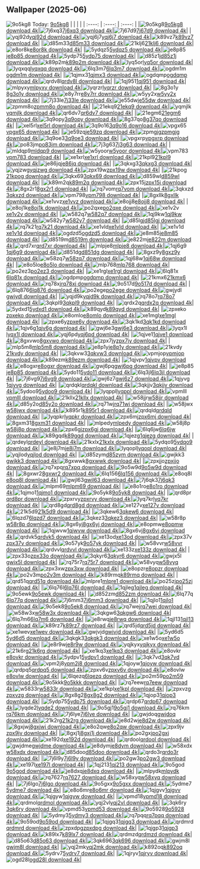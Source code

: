 ## Wallpaper (2025-06)
![9o5kg8](https://w.wallhaven.cc/full/9o/wallhaven-9o5kg8.png) Today: [9o5kg8](https://th.wallhaven.cc/small/9o/9o5kg8.jpg)
|      |      |      |
| :----: | :----: | :----: |
|![9o5kg8](https://th.wallhaven.cc/small/9o/9o5kg8.jpg)[9o5kg8 download 4k](https://wallhaven.cc/w/9o5kg8)|![7j6xq3](https://th.wallhaven.cc/small/7j/7j6xq3.jpg)[7j6xq3 download 4k](https://wallhaven.cc/w/7j6xq3)|![7j67d9](https://th.wallhaven.cc/small/7j/7j67d9.jpg)[7j67d9 download 4k](https://wallhaven.cc/w/7j67d9)|
|![yqj92d](https://th.wallhaven.cc/small/yq/yqj92d.jpg)[yqj92d download 4k](https://wallhaven.cc/w/yqj92d)|![yqj6j7](https://th.wallhaven.cc/small/yq/yqj6j7.jpg)[yqj6j7 download 4k](https://wallhaven.cc/w/yqj6j7)|![k89vz7](https://th.wallhaven.cc/small/k8/k89vz7.jpg)[k89vz7 download 4k](https://wallhaven.cc/w/k89vz7)|
|![d85m33](https://th.wallhaven.cc/small/d8/d85m33.jpg)[d85m33 download 4k](https://wallhaven.cc/w/d85m33)|![21klj6](https://th.wallhaven.cc/small/21/21klj6.jpg)[21klj6 download 4k](https://wallhaven.cc/w/21klj6)|![e8or8k](https://th.wallhaven.cc/small/e8/e8or8k.jpg)[e8or8k download 4k](https://wallhaven.cc/w/e8or8k)|
|![5ydqz5](https://th.wallhaven.cc/small/5y/5ydqz5.jpg)[5ydqz5 download 4k](https://wallhaven.cc/w/5ydqz5)|![je8p85](https://th.wallhaven.cc/small/je/je8p85.jpg)[je8p85 download 4k](https://wallhaven.cc/w/je8p85)|![5ydp75](https://th.wallhaven.cc/small/5y/5ydp75.jpg)[5ydp75 download 4k](https://wallhaven.cc/w/5ydp75)|
|![d85z1j](https://th.wallhaven.cc/small/d8/d85z1j.jpg)[d85z1j download 4k](https://wallhaven.cc/w/d85z1j)|![k89p2m](https://th.wallhaven.cc/small/k8/k89p2m.jpg)[k89p2m download 4k](https://wallhaven.cc/w/k89p2m)|![lyq5or](https://th.wallhaven.cc/small/ly/lyq5or.jpg)[lyq5or download 4k](https://wallhaven.cc/w/lyq5or)|
|![lyqxqq](https://th.wallhaven.cc/small/ly/lyqxqq.jpg)[lyqxqq download 4k](https://wallhaven.cc/w/lyqxqq)|![6lq3m7](https://th.wallhaven.cc/small/6l/6lq3m7.jpg)[6lq3m7 download 4k](https://wallhaven.cc/w/6lq3m7)|![ogdm1m](https://th.wallhaven.cc/small/og/ogdm1m.jpg)[ogdm1m download 4k](https://wallhaven.cc/w/ogdm1m)|
|![1qjmx3](https://th.wallhaven.cc/small/1q/1qjmx3.jpg)[1qjmx3 download 4k](https://wallhaven.cc/w/1qjmx3)|![ogdqmp](https://th.wallhaven.cc/small/og/ogdqmp.jpg)[ogdqmp download 4k](https://wallhaven.cc/w/ogdqmp)|![qrdv8l](https://th.wallhaven.cc/small/qr/qrdv8l.jpg)[qrdv8l download 4k](https://wallhaven.cc/w/qrdv8l)|
|![1qj951](https://th.wallhaven.cc/small/1q/1qj951.jpg)[1qj951 download 4k](https://wallhaven.cc/w/1qj951)|![mlpyxy](https://th.wallhaven.cc/small/ml/mlpyxy.jpg)[mlpyxy download 4k](https://wallhaven.cc/w/mlpyxy)|![lyqrzr](https://th.wallhaven.cc/small/ly/lyqrzr.jpg)[lyqrzr download 4k](https://wallhaven.cc/w/lyqrzr)|
|![8g3o1y](https://th.wallhaven.cc/small/8g/8g3o1y.jpg)[8g3o1y download 4k](https://wallhaven.cc/w/8g3o1y)|![e8y7rr](https://th.wallhaven.cc/small/e8/e8y7rr.jpg)[e8y7rr download 4k](https://wallhaven.cc/w/e8y7rr)|![w5yy2x](https://th.wallhaven.cc/small/w5/w5yy2x.jpg)[w5yy2x download 4k](https://wallhaven.cc/w/w5yy2x)|
|![7j33le](https://th.wallhaven.cc/small/7j/7j33le.jpg)[7j33le download 4k](https://wallhaven.cc/w/7j33le)|![je55dw](https://th.wallhaven.cc/small/je/je55dw.jpg)[je55dw download 4k](https://wallhaven.cc/w/je55dw)|![zpmm8o](https://th.wallhaven.cc/small/zp/zpmm8o.jpg)[zpmm8o download 4k](https://wallhaven.cc/w/zpmm8o)|
|![21ekq9](https://th.wallhaven.cc/small/21/21ekq9.jpg)[21ekq9 download 4k](https://wallhaven.cc/w/21ekq9)|![yqmjlk](https://th.wallhaven.cc/small/yq/yqmjlk.jpg)[yqmjlk download 4k](https://wallhaven.cc/w/yqmjlk)|![qr6dv7](https://th.wallhaven.cc/small/qr/qr6dv7.jpg)[qr6dv7 download 4k](https://wallhaven.cc/w/qr6dv7)|
|![21egm6](https://th.wallhaven.cc/small/21/21egm6.jpg)[21egm6 download 4k](https://wallhaven.cc/w/21egm6)|![3q9opy](https://th.wallhaven.cc/small/3q/3q9opy.jpg)[3q9opy download 4k](https://wallhaven.cc/w/3q9opy)|![8g37qo](https://th.wallhaven.cc/small/8g/8g37qo.jpg)[8g37qo download 4k](https://wallhaven.cc/w/8g37qo)|
|![xel5rl](https://th.wallhaven.cc/small/xe/xel5rl.jpg)[xel5rl download 4k](https://wallhaven.cc/w/xel5rl)|![3q9o16](https://th.wallhaven.cc/small/3q/3q9o16.jpg)[3q9o16 download 4k](https://wallhaven.cc/w/3q9o16)|![vpgx65](https://th.wallhaven.cc/small/vp/vpgx65.jpg)[vpgx65 download 4k](https://wallhaven.cc/w/vpgx65)|
|![je59zq](https://th.wallhaven.cc/small/je/je59zq.jpg)[je59zq download 4k](https://wallhaven.cc/w/je59zq)|![zpmgjg](https://th.wallhaven.cc/small/zp/zpmgjg.jpg)[zpmgjg download 4k](https://wallhaven.cc/w/zpmgjg)|![3q9oe3](https://th.wallhaven.cc/small/3q/3q9oe3.jpg)[3q9oe3 download 4k](https://wallhaven.cc/w/3q9oe3)|
|![vpgxrp](https://th.wallhaven.cc/small/vp/vpgxrp.jpg)[vpgxrp download 4k](https://wallhaven.cc/w/vpgxrp)|![po83jm](https://th.wallhaven.cc/small/po/po83jm.jpg)[po83jm download 4k](https://wallhaven.cc/w/po83jm)|![7j3g63](https://th.wallhaven.cc/small/7j/7j3g63.jpg)[7j3g63 download 4k](https://wallhaven.cc/w/7j3g63)|
|![mldqp9](https://th.wallhaven.cc/small/ml/mldqp9.jpg)[mldqp9 download 4k](https://wallhaven.cc/w/mldqp9)|![w5yoor](https://th.wallhaven.cc/small/w5/w5yoor.jpg)[w5yoor download 4k](https://wallhaven.cc/w/w5yoor)|![vpm783](https://th.wallhaven.cc/small/vp/vpm783.jpg)[vpm783 download 4k](https://wallhaven.cc/w/vpm783)|
|![xe1xrl](https://th.wallhaven.cc/small/xe/xe1xrl.jpg)[xe1xrl download 4k](https://wallhaven.cc/w/xe1xrl)|![21kpl9](https://th.wallhaven.cc/small/21/21kpl9.jpg)[21kpl9 download 4k](https://wallhaven.cc/w/21kpl9)|![je86jq](https://th.wallhaven.cc/small/je/je86jq.jpg)[je86jq download 4k](https://wallhaven.cc/w/je86jq)|
|![3qkxg3](https://th.wallhaven.cc/small/3q/3qkxg3.jpg)[3qkxg3 download 4k](https://wallhaven.cc/w/3qkxg3)|![yqjzwg](https://th.wallhaven.cc/small/yq/yqjzwg.jpg)[yqjzwg download 4k](https://wallhaven.cc/w/yqjzwg)|![zpx19w](https://th.wallhaven.cc/small/zp/zpx19w.jpg)[zpx19w download 4k](https://wallhaven.cc/w/zpx19w)|
|![21kpog](https://th.wallhaven.cc/small/21/21kpog.jpg)[21kpog download 4k](https://wallhaven.cc/w/21kpog)|![3qkx69](https://th.wallhaven.cc/small/3q/3qkx69.jpg)[3qkx69 download 4k](https://wallhaven.cc/w/3qkx69)|![d859wl](https://th.wallhaven.cc/small/d8/d859wl.jpg)[d859wl download 4k](https://wallhaven.cc/w/d859wl)|
|![k89m2q](https://th.wallhaven.cc/small/k8/k89m2q.jpg)[k89m2q download 4k](https://wallhaven.cc/w/k89m2q)|![zpx15j](https://th.wallhaven.cc/small/zp/zpx15j.jpg)[zpx15j download 4k](https://wallhaven.cc/w/zpx15j)|![8gx2r1](https://th.wallhaven.cc/small/8g/8gx2r1.jpg)[8gx2r1 download 4k](https://wallhaven.cc/w/8gx2r1)|
|![rq7vom](https://th.wallhaven.cc/small/rq/rq7vom.jpg)[rq7vom download 4k](https://wallhaven.cc/w/rq7vom)|![3qkxzd](https://th.wallhaven.cc/small/3q/3qkxzd.jpg)[3qkxzd download 4k](https://wallhaven.cc/w/3qkxzd)|![vpm798](https://th.wallhaven.cc/small/vp/vpm798.jpg)[vpm798 download 4k](https://wallhaven.cc/w/vpm798)|
|![8gxllk](https://th.wallhaven.cc/small/8g/8gxllk.jpg)[8gxllk download 4k](https://wallhaven.cc/w/8gxllk)|![xe1vvz](https://th.wallhaven.cc/small/xe/xe1vvz.jpg)[xe1vvz download 4k](https://wallhaven.cc/w/xe1vvz)|![e8ojj8](https://th.wallhaven.cc/small/e8/e8ojj8.jpg)[e8ojj8 download 4k](https://wallhaven.cc/w/e8ojj8)|
|![e8oj1k](https://th.wallhaven.cc/small/e8/e8oj1k.jpg)[e8oj1k download 4k](https://wallhaven.cc/w/e8oj1k)|![po2qxe](https://th.wallhaven.cc/small/po/po2qxe.jpg)[po2qxe download 4k](https://wallhaven.cc/w/po2qxe)|![xe1v2v](https://th.wallhaven.cc/small/xe/xe1v2v.jpg)[xe1v2v download 4k](https://wallhaven.cc/w/xe1v2v)|
|![w582q7](https://th.wallhaven.cc/small/w5/w582q7.jpg)[w582q7 download 4k](https://wallhaven.cc/w/w582q7)|![1qj9kw](https://th.wallhaven.cc/small/1q/1qj9kw.jpg)[1qj9kw download 4k](https://wallhaven.cc/w/1qj9kw)|![w582y7](https://th.wallhaven.cc/small/w5/w582y7.jpg)[w582y7 download 4k](https://wallhaven.cc/w/w582y7)|
|![d85lgj](https://th.wallhaven.cc/small/d8/d85lgj.jpg)[d85lgj download 4k](https://wallhaven.cc/w/d85lgj)|![rq7k21](https://th.wallhaven.cc/small/rq/rq7k21.jpg)[rq7k21 download 4k](https://wallhaven.cc/w/rq7k21)|![xe1vld](https://th.wallhaven.cc/small/xe/xe1vld.jpg)[xe1vld download 4k](https://wallhaven.cc/w/xe1vld)|
|![xe1v1d](https://th.wallhaven.cc/small/xe/xe1v1d.jpg)[xe1v1d download 4k](https://wallhaven.cc/w/xe1v1d)|![ogdzd5](https://th.wallhaven.cc/small/og/ogdzd5.jpg)[ogdzd5 download 4k](https://wallhaven.cc/w/ogdzd5)|![je8m85](https://th.wallhaven.cc/small/je/je8m85.jpg)[je8m85 download 4k](https://wallhaven.cc/w/je8m85)|
|![d8519m](https://th.wallhaven.cc/small/d8/d8519m.jpg)[d8519m download 4k](https://wallhaven.cc/w/d8519m)|![je822m](https://th.wallhaven.cc/small/je/je822m.jpg)[je822m download 4k](https://wallhaven.cc/w/je822m)|![qrd7xr](https://th.wallhaven.cc/small/qr/qrd7xr.jpg)[qrd7xr download 4k](https://wallhaven.cc/w/qrd7xr)|
|![mlpje8](https://th.wallhaven.cc/small/ml/mlpje8.jpg)[mlpje8 download 4k](https://wallhaven.cc/w/mlpje8)|![1qj6g9](https://th.wallhaven.cc/small/1q/1qj6g9.jpg)[1qj6g9 download 4k](https://wallhaven.cc/w/1qj6g9)|![d851dg](https://th.wallhaven.cc/small/d8/d851dg.jpg)[d851dg download 4k](https://wallhaven.cc/w/d851dg)|
|![8gxz9y](https://th.wallhaven.cc/small/8g/8gxz9y.jpg)[8gxz9y download 4k](https://wallhaven.cc/w/8gxz9y)|![w58zq7](https://th.wallhaven.cc/small/w5/w58zq7.jpg)[w58zq7 download 4k](https://wallhaven.cc/w/w58zq7)|![1qj68w](https://th.wallhaven.cc/small/1q/1qj68w.jpg)[1qj68w download 4k](https://wallhaven.cc/w/1qj68w)|
|![e8o5lo](https://th.wallhaven.cc/small/e8/e8o5lo.jpg)[e8o5lo download 4k](https://wallhaven.cc/w/e8o5lo)|![mlp768](https://th.wallhaven.cc/small/ml/mlp768.jpg)[mlp768 download 4k](https://wallhaven.cc/w/mlp768)|![po2ez3](https://th.wallhaven.cc/small/po/po2ez3.jpg)[po2ez3 download 4k](https://wallhaven.cc/w/po2ez3)|
|![xe1rgl](https://th.wallhaven.cc/small/xe/xe1rgl.jpg)[xe1rgl download 4k](https://wallhaven.cc/w/xe1rgl)|![6lq81x](https://th.wallhaven.cc/small/6l/6lq81x.jpg)[6lq81x download 4k](https://wallhaven.cc/w/6lq81x)|![ogdpmp](https://th.wallhaven.cc/small/og/ogdpmp.jpg)[ogdpmp download 4k](https://wallhaven.cc/w/ogdpmp)|
|![21kmx6](https://th.wallhaven.cc/small/21/21kmx6.jpg)[21kmx6 download 4k](https://wallhaven.cc/w/21kmx6)|![rq78xj](https://th.wallhaven.cc/small/rq/rq78xj.jpg)[rq78xj download 4k](https://wallhaven.cc/w/rq78xj)|![9o517d](https://th.wallhaven.cc/small/9o/9o517d.jpg)[9o517d download 4k](https://wallhaven.cc/w/9o517d)|
|![6lq876](https://th.wallhaven.cc/small/6l/6lq876.jpg)[6lq876 download 4k](https://wallhaven.cc/w/6lq876)|![po2ege](https://th.wallhaven.cc/small/po/po2ege.jpg)[po2ege download 4k](https://wallhaven.cc/w/po2ege)|![gwjydl](https://th.wallhaven.cc/small/gw/gwjydl.jpg)[gwjydl download 4k](https://wallhaven.cc/w/gwjydl)|
|![yqjd9k](https://th.wallhaven.cc/small/yq/yqjd9k.jpg)[yqjd9k download 4k](https://wallhaven.cc/w/yqjd9k)|![rq78o7](https://th.wallhaven.cc/small/rq/rq78o7.jpg)[rq78o7 download 4k](https://wallhaven.cc/w/rq78o7)|![3qkpl9](https://th.wallhaven.cc/small/3q/3qkpl9.jpg)[3qkpl9 download 4k](https://wallhaven.cc/w/3qkpl9)|
|![qrdx2q](https://th.wallhaven.cc/small/qr/qrdx2q.jpg)[qrdx2q download 4k](https://wallhaven.cc/w/qrdx2q)|![5ydxd1](https://th.wallhaven.cc/small/5y/5ydxd1.jpg)[5ydxd1 download 4k](https://wallhaven.cc/w/5ydxd1)|![k89qyd](https://th.wallhaven.cc/small/k8/k89qyd.jpg)[k89qyd download 4k](https://wallhaven.cc/w/k89qyd)|
|![zpxeko](https://th.wallhaven.cc/small/zp/zpxeko.jpg)[zpxeko download 4k](https://wallhaven.cc/w/zpxeko)|![e8omlo](https://th.wallhaven.cc/small/e8/e8omlo.jpg)[e8omlo download 4k](https://wallhaven.cc/w/e8omlo)|![xe1mgl](https://th.wallhaven.cc/small/xe/xe1mgl.jpg)[xe1mgl download 4k](https://wallhaven.cc/w/xe1mgl)|
|![zpxe6y](https://th.wallhaven.cc/small/zp/zpxe6y.jpg)[zpxe6y download 4k](https://wallhaven.cc/w/zpxe6y)|![3qk1kd](https://th.wallhaven.cc/small/3q/3qk1kd.jpg)[3qk1kd download 4k](https://wallhaven.cc/w/3qk1kd)|![1qjv6g](https://th.wallhaven.cc/small/1q/1qjv6g.jpg)[1qjv6g download 4k](https://wallhaven.cc/w/1qjv6g)|
|![gwj6e3](https://th.wallhaven.cc/small/gw/gwj6e3.jpg)[gwj6e3 download 4k](https://wallhaven.cc/w/gwj6e3)|![lyqx1l](https://th.wallhaven.cc/small/ly/lyqx1l.jpg)[lyqx1l download 4k](https://wallhaven.cc/w/lyqx1l)|![yqj6pd](https://th.wallhaven.cc/small/yq/yqj6pd.jpg)[yqj6pd download 4k](https://wallhaven.cc/w/yqj6pd)|
|![1qjve1](https://th.wallhaven.cc/small/1q/1qjve1.jpg)[1qjve1 download 4k](https://wallhaven.cc/w/1qjve1)|![8gxvwo](https://th.wallhaven.cc/small/8g/8gxvwo.jpg)[8gxvwo download 4k](https://wallhaven.cc/w/8gxvwo)|![zpx7jy](https://th.wallhaven.cc/small/zp/zpx7jy.jpg)[zpx7jy download 4k](https://wallhaven.cc/w/zpx7jy)|
|![mlp5m8](https://th.wallhaven.cc/small/ml/mlp5m8.jpg)[mlp5m8 download 4k](https://wallhaven.cc/w/mlp5m8)|![je8p1y](https://th.wallhaven.cc/small/je/je8p1y.jpg)[je8p1y download 4k](https://wallhaven.cc/w/je8p1y)|![21kvdy](https://th.wallhaven.cc/small/21/21kvdy.jpg)[21kvdy download 4k](https://wallhaven.cc/w/21kvdy)|
|![3qkvw3](https://th.wallhaven.cc/small/3q/3qkvw3.jpg)[3qkvw3 download 4k](https://wallhaven.cc/w/3qkvw3)|![vpmjop](https://th.wallhaven.cc/small/vp/vpmjop.jpg)[vpmjop download 4k](https://wallhaven.cc/w/vpmjop)|![k89ezm](https://th.wallhaven.cc/small/k8/k89ezm.jpg)[k89ezm download 4k](https://wallhaven.cc/w/k89ezm)|
|![1qjvpv](https://th.wallhaven.cc/small/1q/1qjvpv.jpg)[1qjvpv download 4k](https://wallhaven.cc/w/1qjvpv)|![e8ogxr](https://th.wallhaven.cc/small/e8/e8ogxr.jpg)[e8ogxr download 4k](https://wallhaven.cc/w/e8ogxr)|![gwj6pq](https://th.wallhaven.cc/small/gw/gwj6pq.jpg)[gwj6pq download 4k](https://wallhaven.cc/w/gwj6pq)|
|![je8p85](https://th.wallhaven.cc/small/je/je8p85.jpg)[je8p85 download 4k](https://wallhaven.cc/w/je8p85)|![5ydo11](https://th.wallhaven.cc/small/5y/5ydo11.jpg)[5ydo11 download 4k](https://wallhaven.cc/w/5ydo11)|![6lq3jl](https://th.wallhaven.cc/small/6l/6lq3jl.jpg)[6lq3jl download 4k](https://wallhaven.cc/w/6lq3jl)|
|![7j6vg9](https://th.wallhaven.cc/small/7j/7j6vg9.jpg)[7j6vg9 download 4k](https://wallhaven.cc/w/7j6vg9)|![gwj6z7](https://th.wallhaven.cc/small/gw/gwj6z7.jpg)[gwj6z7 download 4k](https://wallhaven.cc/w/gwj6z7)|![1qjyvg](https://th.wallhaven.cc/small/1q/1qjyvg.jpg)[1qjyvg download 4k](https://wallhaven.cc/w/1qjyvg)|
|![qrdqkl](https://th.wallhaven.cc/small/qr/qrdqkl.jpg)[qrdqkl download 4k](https://wallhaven.cc/w/qrdqkl)|![3qkjjv](https://th.wallhaven.cc/small/3q/3qkjjv.jpg)[3qkjjv download 4k](https://wallhaven.cc/w/3qkjjv)|![5ydoo9](https://th.wallhaven.cc/small/5y/5ydoo9.jpg)[5ydoo9 download 4k](https://wallhaven.cc/w/5ydoo9)|
|![lyqppl](https://th.wallhaven.cc/small/ly/lyqppl.jpg)[lyqppl download 4k](https://wallhaven.cc/w/lyqppl)|![vpmlll](https://th.wallhaven.cc/small/vp/vpmlll.jpg)[vpmlll download 4k](https://wallhaven.cc/w/vpmlll)|![21kllx](https://th.wallhaven.cc/small/21/21kllx.jpg)[21kllx download 4k](https://wallhaven.cc/w/21kllx)|
|![w58jjr](https://th.wallhaven.cc/small/w5/w58jjr.jpg)[w58jjr download 4k](https://wallhaven.cc/w/w58jjr)|![d85y2o](https://th.wallhaven.cc/small/d8/d85y2o.jpg)[d85y2o download 4k](https://wallhaven.cc/w/d85y2o)|![rq71wj](https://th.wallhaven.cc/small/rq/rq71wj.jpg)[rq71wj download 4k](https://wallhaven.cc/w/rq71wj)|
|![w58jwx](https://th.wallhaven.cc/small/w5/w58jwx.jpg)[w58jwx download 4k](https://wallhaven.cc/w/w58jwx)|![k895r1](https://th.wallhaven.cc/small/k8/k895r1.jpg)[k895r1 download 4k](https://wallhaven.cc/w/k895r1)|![qrdqld](https://th.wallhaven.cc/small/qr/qrdqld.jpg)[qrdqld download 4k](https://wallhaven.cc/w/qrdqld)|
|![lyqpkr](https://th.wallhaven.cc/small/ly/lyqpkr.jpg)[lyqpkr download 4k](https://wallhaven.cc/w/lyqpkr)|![zpx6mj](https://th.wallhaven.cc/small/zp/zpx6mj.jpg)[zpx6mj download 4k](https://wallhaven.cc/w/zpx6mj)|![8gxm31](https://th.wallhaven.cc/small/8g/8gxm31.jpg)[8gxm31 download 4k](https://wallhaven.cc/w/8gxm31)|
|![mlpedy](https://th.wallhaven.cc/small/ml/mlpedy.jpg)[mlpedy download 4k](https://wallhaven.cc/w/mlpedy)|![w58j8p](https://th.wallhaven.cc/small/w5/w58j8p.jpg)[w58j8p download 4k](https://wallhaven.cc/w/w58j8p)|![zpx6gj](https://th.wallhaven.cc/small/zp/zpx6gj.jpg)[zpx6gj download 4k](https://wallhaven.cc/w/zpx6gj)|
|![6lq6jw](https://th.wallhaven.cc/small/6l/6lq6jw.jpg)[6lq6jw download 4k](https://wallhaven.cc/w/6lq6jw)|![k89gqd](https://th.wallhaven.cc/small/k8/k89gqd.jpg)[k89gqd download 4k](https://wallhaven.cc/w/k89gqd)|![1qjezg](https://th.wallhaven.cc/small/1q/1qjezg.jpg)[1qjezg download 4k](https://wallhaven.cc/w/1qjezg)|
|![qrdeyl](https://th.wallhaven.cc/small/qr/qrdeyl.jpg)[qrdeyl download 4k](https://wallhaven.cc/w/qrdeyl)|![21kxlx](https://th.wallhaven.cc/small/21/21kxlx.jpg)[21kxlx download 4k](https://wallhaven.cc/w/21kxlx)|![5ydqo9](https://th.wallhaven.cc/small/5y/5ydqo9.jpg)[5ydqo9 download 4k](https://wallhaven.cc/w/5ydqo9)|
|![je8j7m](https://th.wallhaven.cc/small/je/je8j7m.jpg)[je8j7m download 4k](https://wallhaven.cc/w/je8j7m)|![lyqopl](https://th.wallhaven.cc/small/ly/lyqopl.jpg)[lyqopl download 4k](https://wallhaven.cc/w/lyqopl)|![yqjlod](https://th.wallhaven.cc/small/yq/yqjlod.jpg)[yqjlod download 4k](https://wallhaven.cc/w/yqjlod)|
|![d85zym](https://th.wallhaven.cc/small/d8/d85zym.jpg)[d85zym download 4k](https://wallhaven.cc/w/d85zym)|![gwjkk3](https://th.wallhaven.cc/small/gw/gwjkk3.jpg)[gwjkk3 download 4k](https://wallhaven.cc/w/gwjkk3)|![8gxwwk](https://th.wallhaven.cc/small/8g/8gxwwk.jpg)[8gxwwk download 4k](https://wallhaven.cc/w/8gxwwk)|
|![zpxjjo](https://th.wallhaven.cc/small/zp/zpxjjo.jpg)[zpxjjo download 4k](https://wallhaven.cc/w/zpxjjo)|![rq7xpq](https://th.wallhaven.cc/small/rq/rq7xpq.jpg)[rq7xpq download 4k](https://wallhaven.cc/w/rq7xpq)|![9o5w9d](https://th.wallhaven.cc/small/9o/9o5w9d.jpg)[9o5w9d download 4k](https://wallhaven.cc/w/9o5w9d)|
|![8gxwr2](https://th.wallhaven.cc/small/8g/8gxwr2.jpg)[8gxwr2 download 4k](https://wallhaven.cc/w/8gxwr2)|![6lq156](https://th.wallhaven.cc/small/6l/6lq156.jpg)[6lq156 download 4k](https://wallhaven.cc/w/6lq156)|![e8oq8l](https://th.wallhaven.cc/small/e8/e8oq8l.jpg)[e8oq8l download 4k](https://wallhaven.cc/w/e8oq8l)|
|![gwjl63](https://th.wallhaven.cc/small/gw/gwjl63.jpg)[gwjl63 download 4k](https://wallhaven.cc/w/gwjl63)|![7j6qk3](https://th.wallhaven.cc/small/7j/7j6qk3.jpg)[7j6qk3 download 4k](https://wallhaven.cc/w/7j6qk3)|![mlpm69](https://th.wallhaven.cc/small/ml/mlpm69.jpg)[mlpm69 download 4k](https://wallhaven.cc/w/mlpm69)|
|![e8o1ro](https://th.wallhaven.cc/small/e8/e8o1ro.jpg)[e8o1ro download 4k](https://wallhaven.cc/w/e8o1ro)|![1qjmo1](https://th.wallhaven.cc/small/1q/1qjmo1.jpg)[1qjmo1 download 4k](https://wallhaven.cc/w/1qjmo1)|![9o5yk8](https://th.wallhaven.cc/small/9o/9o5yk8.jpg)[9o5yk8 download 4k](https://wallhaven.cc/w/9o5yk8)|
|![qrd8pr](https://th.wallhaven.cc/small/qr/qrd8pr.jpg)[qrd8pr download 4k](https://wallhaven.cc/w/qrd8pr)|![zpxrvy](https://th.wallhaven.cc/small/zp/zpxrvy.jpg)[zpxrvy download 4k](https://wallhaven.cc/w/zpxrvy)|![lyq7kr](https://th.wallhaven.cc/small/ly/lyq7kr.jpg)[lyq7kr download 4k](https://wallhaven.cc/w/lyq7kr)|
|![qrd8gd](https://th.wallhaven.cc/small/qr/qrd8gd.jpg)[qrd8gd download 4k](https://wallhaven.cc/w/qrd8gd)|![xe127v](https://th.wallhaven.cc/small/xe/xe127v.jpg)[xe127v download 4k](https://wallhaven.cc/w/xe127v)|![21k5d9](https://th.wallhaven.cc/small/21/21k5d9.jpg)[21k5d9 download 4k](https://wallhaven.cc/w/21k5d9)|
|![3qkew6](https://th.wallhaven.cc/small/3q/3qkew6.jpg)[3qkew6 download 4k](https://wallhaven.cc/w/3qkew6)|![6lqzd7](https://th.wallhaven.cc/small/6l/6lqzd7.jpg)[6lqzd7 download 4k](https://wallhaven.cc/w/6lqzd7)|![3qkez3](https://th.wallhaven.cc/small/3q/3qkez3.jpg)[3qkez3 download 4k](https://wallhaven.cc/w/3qkez3)|
|![w58r8p](https://th.wallhaven.cc/small/w5/w58r8p.jpg)[w58r8p download 4k](https://wallhaven.cc/w/w58r8p)|![8gx6yj](https://th.wallhaven.cc/small/8g/8gx6yj.jpg)[8gx6yj download 4k](https://wallhaven.cc/w/8gx6yj)|![e8opmw](https://th.wallhaven.cc/small/e8/e8opmw.jpg)[e8opmw download 4k](https://wallhaven.cc/w/e8opmw)|
|![1qjwvw](https://th.wallhaven.cc/small/1q/1qjwvw.jpg)[1qjwvw download 4k](https://wallhaven.cc/w/1qjwvw)|![8gx6vj](https://th.wallhaven.cc/small/8g/8gx6vj.jpg)[8gx6vj download 4k](https://wallhaven.cc/w/8gx6vj)|![qrdvk5](https://th.wallhaven.cc/small/qr/qrdvk5.jpg)[qrdvk5 download 4k](https://wallhaven.cc/w/qrdvk5)|
|![xe13od](https://th.wallhaven.cc/small/xe/xe13od.jpg)[xe13od download 4k](https://wallhaven.cc/w/xe13od)|![zpx37v](https://th.wallhaven.cc/small/zp/zpx37v.jpg)[zpx37v download 4k](https://wallhaven.cc/w/zpx37v)|![9o57yk](https://th.wallhaven.cc/small/9o/9o57yk.jpg)[9o57yk download 4k](https://wallhaven.cc/w/9o57yk)|
|![w58vvr](https://th.wallhaven.cc/small/w5/w58vvr.jpg)[w58vvr download 4k](https://wallhaven.cc/w/w58vvr)|![qrdvvl](https://th.wallhaven.cc/small/qr/qrdvvl.jpg)[qrdvvl download 4k](https://wallhaven.cc/w/qrdvvl)|![xe133z](https://th.wallhaven.cc/small/xe/xe133z.jpg)[xe133z download 4k](https://wallhaven.cc/w/xe133z)|
|![zpx33o](https://th.wallhaven.cc/small/zp/zpx33o.jpg)[zpx33o download 4k](https://wallhaven.cc/w/zpx33o)|![3qkyr6](https://th.wallhaven.cc/small/3q/3qkyr6.jpg)[3qkyr6 download 4k](https://wallhaven.cc/w/3qkyr6)|![gwjx5l](https://th.wallhaven.cc/small/gw/gwjx5l.jpg)[gwjx5l download 4k](https://wallhaven.cc/w/gwjx5l)|
|![rq75r7](https://th.wallhaven.cc/small/rq/rq75r7.jpg)[rq75r7 download 4k](https://wallhaven.cc/w/rq75r7)|![w58vyq](https://th.wallhaven.cc/small/w5/w58vyq.jpg)[w58vyq download 4k](https://wallhaven.cc/w/w58vyq)|![zpx3xw](https://th.wallhaven.cc/small/zp/zpx3xw.jpg)[zpx3xw download 4k](https://wallhaven.cc/w/zpx3xw)|
|![e8opzr](https://th.wallhaven.cc/small/e8/e8opzr.jpg)[e8opzr download 4k](https://wallhaven.cc/w/e8opzr)|![po2v3m](https://th.wallhaven.cc/small/po/po2v3m.jpg)[po2v3m download 4k](https://wallhaven.cc/w/po2v3m)|![k89rmq](https://th.wallhaven.cc/small/k8/k89rmq.jpg)[k89rmq download 4k](https://wallhaven.cc/w/k89rmq)|
|![qrd51q](https://th.wallhaven.cc/small/qr/qrd51q.jpg)[qrd51q download 4k](https://wallhaven.cc/w/qrd51q)|![mlpre1](https://th.wallhaven.cc/small/ml/mlpre1.jpg)[mlpre1 download 4k](https://wallhaven.cc/w/mlpre1)|![po25zj](https://th.wallhaven.cc/small/po/po25zj.jpg)[po25zj download 4k](https://wallhaven.cc/w/po25zj)|
|![6lq76l](https://th.wallhaven.cc/small/6l/6lq76l.jpg)[6lq76l download 4k](https://wallhaven.cc/w/6lq76l)|![1qjleg](https://th.wallhaven.cc/small/1q/1qjleg.jpg)[1qjleg download 4k](https://wallhaven.cc/w/1qjleg)|![9o5ewk](https://th.wallhaven.cc/small/9o/9o5ewk.jpg)[9o5ewk download 4k](https://wallhaven.cc/w/9o5ewk)|
|![d852zm](https://th.wallhaven.cc/small/d8/d852zm.jpg)[d852zm download 4k](https://wallhaven.cc/w/d852zm)|![6lq77q](https://th.wallhaven.cc/small/6l/6lq77q.jpg)[6lq77q download 4k](https://wallhaven.cc/w/6lq77q)|![7j6mm3](https://th.wallhaven.cc/small/7j/7j6mm3.jpg)[7j6mm3 download 4k](https://wallhaven.cc/w/7j6mm3)|
|![1qjlo1](https://th.wallhaven.cc/small/1q/1qjlo1.jpg)[1qjlo1 download 4k](https://wallhaven.cc/w/1qjlo1)|![9o5ek8](https://th.wallhaven.cc/small/9o/9o5ek8.jpg)[9o5ek8 download 4k](https://wallhaven.cc/w/9o5ek8)|![rq7wej](https://th.wallhaven.cc/small/rq/rq7wej.jpg)[rq7wej download 4k](https://wallhaven.cc/w/rq7wej)|
|![w58w3x](https://th.wallhaven.cc/small/w5/w58w3x.jpg)[w58w3x download 4k](https://wallhaven.cc/w/w58w3x)|![3qkgw6](https://th.wallhaven.cc/small/3q/3qkgw6.jpg)[3qkgw6 download 4k](https://wallhaven.cc/w/3qkgw6)|![6lq7m6](https://th.wallhaven.cc/small/6l/6lq7m6.jpg)[6lq7m6 download 4k](https://wallhaven.cc/w/6lq7m6)|
|![je8rwq](https://th.wallhaven.cc/small/je/je8rwq.jpg)[je8rwq download 4k](https://wallhaven.cc/w/je8rwq)|![1qjl13](https://th.wallhaven.cc/small/1q/1qjl13.jpg)[1qjl13 download 4k](https://wallhaven.cc/w/1qjl13)|![k89rz7](https://th.wallhaven.cc/small/k8/k89rz7.jpg)[k89rz7 download 4k](https://wallhaven.cc/w/k89rz7)|
|![qrd5jd](https://th.wallhaven.cc/small/qr/qrd5jd.jpg)[qrd5jd download 4k](https://wallhaven.cc/w/qrd5jd)|![xe1wev](https://th.wallhaven.cc/small/xe/xe1wev.jpg)[xe1wev download 4k](https://wallhaven.cc/w/xe1wev)|![gwjvjd](https://th.wallhaven.cc/small/gw/gwjvjd.jpg)[gwjvjd download 4k](https://wallhaven.cc/w/gwjvjd)|
|![5yd6d5](https://th.wallhaven.cc/small/5y/5yd6d5.jpg)[5yd6d5 download 4k](https://wallhaven.cc/w/5yd6d5)|![3qkgk3](https://th.wallhaven.cc/small/3q/3qkgk3.jpg)[3qkgk3 download 4k](https://wallhaven.cc/w/3qkgk3)|![xe1w5o](https://th.wallhaven.cc/small/xe/xe1w5o.jpg)[xe1w5o download 4k](https://wallhaven.cc/w/xe1w5o)|
|![je8r9w](https://th.wallhaven.cc/small/je/je8r9w.jpg)[je8r9w download 4k](https://wallhaven.cc/w/je8r9w)|![yqjkyx](https://th.wallhaven.cc/small/yq/yqjkyx.jpg)[yqjkyx download 4k](https://wallhaven.cc/w/yqjkyx)|![21k6rg](https://th.wallhaven.cc/small/21/21k6rg.jpg)[21k6rg download 4k](https://wallhaven.cc/w/21k6rg)|
|![xe1kq3](https://th.wallhaven.cc/small/xe/xe1kq3.jpg)[xe1kq3 download 4k](https://wallhaven.cc/w/xe1kq3)|![e8ovkr](https://th.wallhaven.cc/small/e8/e8ovkr.jpg)[e8ovkr download 4k](https://wallhaven.cc/w/e8ovkr)|![5ydpv1](https://th.wallhaven.cc/small/5y/5ydpv1.jpg)[5ydpv1 download 4k](https://wallhaven.cc/w/5ydpv1)|
|![3qk7vd](https://th.wallhaven.cc/small/3q/3qk7vd.jpg)[3qk7vd download 4k](https://wallhaven.cc/w/3qk7vd)|![vpm2j8](https://th.wallhaven.cc/small/vp/vpm2j8.jpg)[vpm2j8 download 4k](https://wallhaven.cc/w/vpm2j8)|![1qjoyw](https://th.wallhaven.cc/small/1q/1qjoyw.jpg)[1qjoyw download 4k](https://wallhaven.cc/w/1qjoyw)|
|![qrdpq5](https://th.wallhaven.cc/small/qr/qrdpq5.jpg)[qrdpq5 download 4k](https://wallhaven.cc/w/qrdpq5)|![zpxv6v](https://th.wallhaven.cc/small/zp/zpxv6v.jpg)[zpxv6v download 4k](https://wallhaven.cc/w/zpxv6v)|![e8ovlw](https://th.wallhaven.cc/small/e8/e8ovlw.jpg)[e8ovlw download 4k](https://wallhaven.cc/w/e8ovlw)|
|![6lqezq](https://th.wallhaven.cc/small/6l/6lqezq.jpg)[6lqezq download 4k](https://wallhaven.cc/w/6lqezq)|![po2m59](https://th.wallhaven.cc/small/po/po2m59.jpg)[po2m59 download 4k](https://wallhaven.cc/w/po2m59)|![9o5kkk](https://th.wallhaven.cc/small/9o/9o5kkk.jpg)[9o5kkk download 4k](https://wallhaven.cc/w/9o5kkk)|
|![rq7eew](https://th.wallhaven.cc/small/rq/rq7eew.jpg)[rq7eew download 4k](https://wallhaven.cc/w/rq7eew)|![w5833r](https://th.wallhaven.cc/small/w5/w5833r.jpg)[w5833r download 4k](https://wallhaven.cc/w/w5833r)|![xe1kpl](https://th.wallhaven.cc/small/xe/xe1kpl.jpg)[xe1kpl download 4k](https://wallhaven.cc/w/xe1kpl)|
|![zpxvzg](https://th.wallhaven.cc/small/zp/zpxvzg.jpg)[zpxvzg download 4k](https://wallhaven.cc/w/zpxvzg)|![8gx8g2](https://th.wallhaven.cc/small/8g/8gx8g2.jpg)[8gx8g2 download 4k](https://wallhaven.cc/w/8gx8g2)|![1qjop3](https://th.wallhaven.cc/small/1q/1qjop3.jpg)[1qjop3 download 4k](https://wallhaven.cc/w/1qjop3)|
|![5ydp75](https://th.wallhaven.cc/small/5y/5ydp75.jpg)[5ydp75 download 4k](https://wallhaven.cc/w/5ydp75)|![qrdp67](https://th.wallhaven.cc/small/qr/qrdp67.jpg)[qrdp67 download 4k](https://wallhaven.cc/w/qrdp67)|![lyqde2](https://th.wallhaven.cc/small/ly/lyqde2.jpg)[lyqde2 download 4k](https://wallhaven.cc/w/lyqde2)|
|![9o5gj1](https://th.wallhaven.cc/small/9o/9o5gj1.jpg)[9o5gj1 download 4k](https://wallhaven.cc/w/9o5gj1)|![rq76km](https://th.wallhaven.cc/small/rq/rq76km.jpg)[rq76km download 4k](https://wallhaven.cc/w/rq76km)|![7j6lye](https://th.wallhaven.cc/small/7j/7j6lye.jpg)[7j6lye download 4k](https://wallhaven.cc/w/7j6lye)|
|![gwjdoq](https://th.wallhaven.cc/small/gw/gwjdoq.jpg)[gwjdoq download 4k](https://wallhaven.cc/w/gwjdoq)|![21k2rg](https://th.wallhaven.cc/small/21/21k2rg.jpg)[21k2rg download 4k](https://wallhaven.cc/w/21k2rg)|![je8d2w](https://th.wallhaven.cc/small/je/je8d2w.jpg)[je8d2w download 4k](https://wallhaven.cc/w/je8d2w)|
|![8gxjwj](https://th.wallhaven.cc/small/8g/8gxjwj.jpg)[8gxjwj download 4k](https://wallhaven.cc/w/8gxjwj)|![e8o2qw](https://th.wallhaven.cc/small/e8/e8o2qw.jpg)[e8o2qw download 4k](https://wallhaven.cc/w/e8o2qw)|![zpx9jv](https://th.wallhaven.cc/small/zp/zpx9jv.jpg)[zpx9jv download 4k](https://wallhaven.cc/w/zpx9jv)|
|![8gxj1j](https://th.wallhaven.cc/small/8g/8gxj1j.jpg)[8gxj1j download 4k](https://wallhaven.cc/w/8gxj1j)|![po2gxj](https://th.wallhaven.cc/small/po/po2gxj.jpg)[po2gxj download 4k](https://wallhaven.cc/w/po2gxj)|![xe192d](https://th.wallhaven.cc/small/xe/xe192d.jpg)[xe192d download 4k](https://wallhaven.cc/w/xe192d)|
|![qrdool](https://th.wallhaven.cc/small/qr/qrdool.jpg)[qrdool download 4k](https://wallhaven.cc/w/qrdool)|![gwjdme](https://th.wallhaven.cc/small/gw/gwjdme.jpg)[gwjdme download 4k](https://wallhaven.cc/w/gwjdme)|![je8dym](https://th.wallhaven.cc/small/je/je8dym.jpg)[je8dym download 4k](https://wallhaven.cc/w/je8dym)|
|![w58xdx](https://th.wallhaven.cc/small/w5/w58xdx.jpg)[w58xdx download 4k](https://wallhaven.cc/w/w58xdx)|![d85doo](https://th.wallhaven.cc/small/d8/d85doo.jpg)[d85doo download 4k](https://wallhaven.cc/w/d85doo)|![qrdo3r](https://th.wallhaven.cc/small/qr/qrdo3r.jpg)[qrdo3r download 4k](https://wallhaven.cc/w/qrdo3r)|
|![7j6l9y](https://th.wallhaven.cc/small/7j/7j6l9y.jpg)[7j6l9y download 4k](https://wallhaven.cc/w/7j6l9y)|![po2gw3](https://th.wallhaven.cc/small/po/po2gw3.jpg)[po2gw3 download 4k](https://wallhaven.cc/w/po2gw3)|![xe197l](https://th.wallhaven.cc/small/xe/xe197l.jpg)[xe197l download 4k](https://wallhaven.cc/w/xe197l)|
|![1qj213](https://th.wallhaven.cc/small/1q/1qj213.jpg)[1qj213 download 4k](https://wallhaven.cc/w/1qj213)|![9o5god](https://th.wallhaven.cc/small/9o/9o5god.jpg)[9o5god download 4k](https://wallhaven.cc/w/9o5god)|![je8dxq](https://th.wallhaven.cc/small/je/je8dxq.jpg)[je8dxq download 4k](https://wallhaven.cc/w/je8dxq)|
|![mlpydk](https://th.wallhaven.cc/small/ml/mlpydk.jpg)[mlpydk download 4k](https://wallhaven.cc/w/mlpydk)|![rq7627](https://th.wallhaven.cc/small/rq/rq7627.jpg)[rq7627 download 4k](https://wallhaven.cc/w/rq7627)|![w58xyq](https://th.wallhaven.cc/small/w5/w58xyq.jpg)[w58xyq download 4k](https://wallhaven.cc/w/w58xyq)|
|![7j6lgo](https://th.wallhaven.cc/small/7j/7j6lgo.jpg)[7j6lgo download 4k](https://wallhaven.cc/w/7j6lgo)|![9o5gxx](https://th.wallhaven.cc/small/9o/9o5gxx.jpg)[9o5gxx download 4k](https://wallhaven.cc/w/9o5gxx)|![5ydme7](https://th.wallhaven.cc/small/5y/5ydme7.jpg)[5ydme7 download 4k](https://wallhaven.cc/w/5ydme7)|
|![e8o6mr](https://th.wallhaven.cc/small/e8/e8o6mr.jpg)[e8o6mr download 4k](https://wallhaven.cc/w/e8o6mr)|![1qjgvv](https://th.wallhaven.cc/small/1q/1qjgvv.jpg)[1qjgvv download 4k](https://wallhaven.cc/w/1qjgvv)|![1qjgyw](https://th.wallhaven.cc/small/1q/1qjgyw.jpg)[1qjgyw download 4k](https://wallhaven.cc/w/1qjgyw)|
|![vpmd18](https://th.wallhaven.cc/small/vp/vpmd18.jpg)[vpmd18 download 4k](https://wallhaven.cc/w/vpmd18)|![qrdmol](https://th.wallhaven.cc/small/qr/qrdmol.jpg)[qrdmol download 4k](https://wallhaven.cc/w/qrdmol)|![yqj2vl](https://th.wallhaven.cc/small/yq/yqj2vl.jpg)[yqj2vl download 4k](https://wallhaven.cc/w/yqj2vl)|
|![3qk6ry](https://th.wallhaven.cc/small/3q/3qk6ry.jpg)[3qk6ry download 4k](https://wallhaven.cc/w/3qk6ry)|![vpmd53](https://th.wallhaven.cc/small/vp/vpmd53.jpg)[vpmd53 download 4k](https://wallhaven.cc/w/vpmd53)|![9o5928](https://th.wallhaven.cc/small/9o/9o5928.jpg)[9o5928 download 4k](https://wallhaven.cc/w/9o5928)|
|![5ydmy3](https://th.wallhaven.cc/small/5y/5ydmy3.jpg)[5ydmy3 download 4k](https://wallhaven.cc/w/5ydmy3)|![rq7pqq](https://th.wallhaven.cc/small/rq/rq7pqq.jpg)[rq7pqq download 4k](https://wallhaven.cc/w/rq7pqq)|![9o59od](https://th.wallhaven.cc/small/9o/9o59od.jpg)[9o59od download 4k](https://wallhaven.cc/w/9o59od)|
|![1qjgq3](https://th.wallhaven.cc/small/1q/1qjgq3.jpg)[1qjgq3 download 4k](https://wallhaven.cc/w/1qjgq3)|![qrdmrd](https://th.wallhaven.cc/small/qr/qrdmrd.jpg)[qrdmrd download 4k](https://wallhaven.cc/w/qrdmrd)|![zpxdpg](https://th.wallhaven.cc/small/zp/zpxdpg.jpg)[zpxdpg download 4k](https://wallhaven.cc/w/zpxdpg)|
|![1qjgp3](https://th.wallhaven.cc/small/1q/1qjgp3.jpg)[1qjgp3 download 4k](https://wallhaven.cc/w/1qjgp3)|![k89lx7](https://th.wallhaven.cc/small/k8/k89lx7.jpg)[k89lx7 download 4k](https://wallhaven.cc/w/k89lx7)|![qrdmzd](https://th.wallhaven.cc/small/qr/qrdmzd.jpg)[qrdmzd download 4k](https://wallhaven.cc/w/qrdmzd)|
|![d85o63](https://th.wallhaven.cc/small/d8/d85o63.jpg)[d85o63 download 4k](https://wallhaven.cc/w/d85o63)|![3qk696](https://th.wallhaven.cc/small/3q/3qk696.jpg)[3qk696 download 4k](https://wallhaven.cc/w/3qk696)|![gwjm8l](https://th.wallhaven.cc/small/gw/gwjm8l.jpg)[gwjm8l download 4k](https://wallhaven.cc/w/gwjm8l)|
|![yqj2mk](https://th.wallhaven.cc/small/yq/yqj2mk.jpg)[yqj2mk download 4k](https://wallhaven.cc/w/yqj2mk)|![k892oq](https://th.wallhaven.cc/small/k8/k892oq.jpg)[k892oq download 4k](https://wallhaven.cc/w/k892oq)|![5ydrv7](https://th.wallhaven.cc/small/5y/5ydrv7.jpg)[5ydrv7 download 4k](https://wallhaven.cc/w/5ydrv7)|
|![1qjryv](https://th.wallhaven.cc/small/1q/1qjryv.jpg)[1qjryv download 4k](https://wallhaven.cc/w/1qjryv)|![ogd28l](https://th.wallhaven.cc/small/og/ogd28l.jpg)[ogd28l download 4k](https://wallhaven.cc/w/ogd28l)|